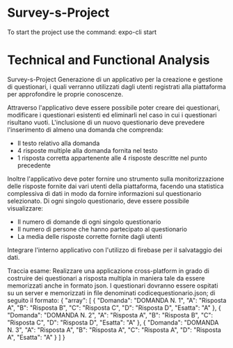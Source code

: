 # Survey-s-Project

To start the project use the command:
    expo-cli start

# Technical and Functional Analysis
Survey-s-Project
Generazione di un applicativo per la creazione e gestione di questionari, i quali verranno utilizzati dagli utenti registrati alla piattaforma per approfondire le proprie conoscenze.

Attraverso l'applicativo deve essere possibile poter creare dei questionari, modificare i questionari esistenti ed eliminarli nel caso in cui i questionari risultano vuoti.
L'inclusione di un nuovo questionario deve prevedere l'inserimento di almeno una domanda che comprenda: 
  - Il testo relativo alla domanda
  - 4 risposte multiple alla domanda fornita nel testo
  - 1 risposta corretta appartenente alle 4 risposte descritte nel punto precedente

Inoltre l'applicativo deve poter fornire uno strumento sulla monitorizzazione delle risposte fornite dai vari utenti della piattaforma, facendo una statistica complessiva di dati in modo da fornire informazioni sul questionario selezionato.
Di ogni singolo questionario, deve essere possibile visualizzare:
  - Il numero di domande di ogni singolo questionario
  - Il numero di persone che hanno partecipato al questionario
  - La media delle risposte corrette fornite dagli utenti

Integrare l'interno applicativo con l'utilizzo di firebase per il salvataggio dei dati.

Traccia esame:
Realizzare una applicazione cross-platform in grado di costruire dei questionari a risposta multipla in maniera tale da essere memorizzati anche in  formato json.
I questionari dovranno essere ospitati su  un server e memorizzati in file denominati codicequestionario.json; di seguito il formato:
{
  "array": [
    {
      "Domanda": "DOMANDA N. 1",
      "A": "Risposta A",
      "B": "Risposta B",
      "C": "Risposta C",
      "D": "Risposta D",
      "Esatta": "A"
    },
    {
      "Domanda": "DOMANDA N. 2",
      "A": "Risposta A",
      "B": "Risposta B",
      "C": "Risposta C",
      "D": "Risposta D",
      "Esatta": "A"
    },
    {
      "Domanda": "DOMANDA N. 3",
      "A": "Risposta A",
      "B": "Risposta A",
      "C": "Risposta A",
      "D": "Risposta A",
      "Esatta": "A"
    }
  ]
}
